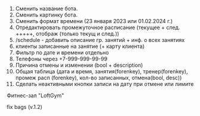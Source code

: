 1. Сменить название бота.
2. Сменить картинку бота.
3. Сменить формат времени (23 января 2023 или 01.02.2024 г.)
4. Отредактировать промежуточное расписание (текущее + след. +++++, отображ (только текущ и след.))
5. /schedule - добавить описание гр. занятий + инф. о всех занятиях
6. клиенты записанные на занятие (+ карту клиента)
7. Фильтр по дате и времени отдельно
8. Телефоны через +7-999-999-99-99
9. Причина отмены и изменении (bool + description)
10. Общая таблица (дата и время, занятия(forenkey), тренер(forenkey), промеж расп (forenkey), кол-во записанных, отмена(bool, desc))
11. Сделать неактивными кнопки записи на дату при отмене или лимите

Фитнес-зал "LoftGym"

fix bags (v.1.2)
